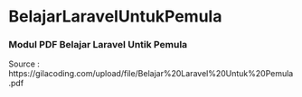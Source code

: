 # BelajarLaravelUntukPemula

<h3>Modul PDF Belajar Laravel Untik Pemula</h3>
<p> Source : https://gilacoding.com/upload/file/Belajar%20Laravel%20Untuk%20Pemula.pdf</p>
